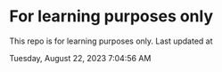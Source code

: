 # For learning purposes only
This repo is for learning purposes only.
Last updated at

Tuesday, August 22, 2023 7:04:56 AM

